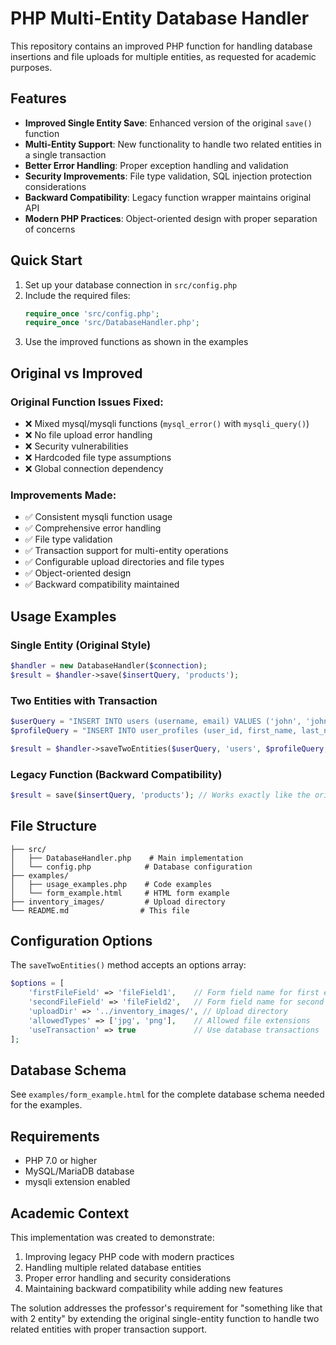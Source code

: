# PHP Multi-Entity Database Handler

This repository contains an improved PHP function for handling database insertions and file uploads for multiple entities, as requested for academic purposes.

## Features

- **Improved Single Entity Save**: Enhanced version of the original `save()` function
- **Multi-Entity Support**: New functionality to handle two related entities in a single transaction
- **Better Error Handling**: Proper exception handling and validation
- **Security Improvements**: File type validation, SQL injection protection considerations
- **Backward Compatibility**: Legacy function wrapper maintains original API
- **Modern PHP Practices**: Object-oriented design with proper separation of concerns

## Quick Start

1. Set up your database connection in `src/config.php`
2. Include the required files:
   ```php
   require_once 'src/config.php';
   require_once 'src/DatabaseHandler.php';
   ```
3. Use the improved functions as shown in the examples

## Original vs Improved

### Original Function Issues Fixed:
- ❌ Mixed mysql/mysqli functions (`mysql_error()` with `mysqli_query()`)
- ❌ No file upload error handling
- ❌ Security vulnerabilities
- ❌ Hardcoded file type assumptions
- ❌ Global connection dependency

### Improvements Made:
- ✅ Consistent mysqli function usage
- ✅ Comprehensive error handling
- ✅ File type validation
- ✅ Transaction support for multi-entity operations
- ✅ Configurable upload directories and file types
- ✅ Object-oriented design
- ✅ Backward compatibility maintained

## Usage Examples

### Single Entity (Original Style)
```php
$handler = new DatabaseHandler($connection);
$result = $handler->save($insertQuery, 'products');
```

### Two Entities with Transaction
```php
$userQuery = "INSERT INTO users (username, email) VALUES ('john', 'john@example.com')";
$profileQuery = "INSERT INTO user_profiles (user_id, first_name, last_name) VALUES ({FIRST_ID}, 'John', 'Doe')";

$result = $handler->saveTwoEntities($userQuery, 'users', $profileQuery, 'user_profiles');
```

### Legacy Function (Backward Compatibility)
```php
$result = save($insertQuery, 'products'); // Works exactly like the original
```

## File Structure

```
├── src/
│   ├── DatabaseHandler.php    # Main implementation
│   └── config.php            # Database configuration
├── examples/
│   ├── usage_examples.php    # Code examples
│   └── form_example.html     # HTML form example
├── inventory_images/         # Upload directory
└── README.md                # This file
```

## Configuration Options

The `saveTwoEntities()` method accepts an options array:

```php
$options = [
    'firstFileField' => 'fileField1',    // Form field name for first entity file
    'secondFileField' => 'fileField2',   // Form field name for second entity file
    'uploadDir' => '../inventory_images/', // Upload directory
    'allowedTypes' => ['jpg', 'png'],    // Allowed file extensions
    'useTransaction' => true             // Use database transactions
];
```

## Database Schema

See `examples/form_example.html` for the complete database schema needed for the examples.

## Requirements

- PHP 7.0 or higher
- MySQL/MariaDB database
- mysqli extension enabled

## Academic Context

This implementation was created to demonstrate:
1. Improving legacy PHP code with modern practices
2. Handling multiple related database entities
3. Proper error handling and security considerations
4. Maintaining backward compatibility while adding new features

The solution addresses the professor's requirement for "something like that with 2 entity" by extending the original single-entity function to handle two related entities with proper transaction support.